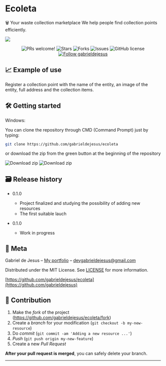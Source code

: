 # Ecoleta

🗑 Your waste collection marketplace We help people find collection points efficiently.

![](public/assets/web-preview.gif)

<p align="center">
  <img alt="PRs welcome!" src="https://img.shields.io/static/v1?label=PRs&message=WELCOME&style=for-the-badge&color=35CA6A&labelColor=222222" />
     
   <img alt="Stars" src="https://img.shields.io/github/stars/gabrieldejesus/ecoleta?color=35CA6A&label=STARS&logo=3C424B&logoColor=3C424B&style=for-the-badge&labelColor=222222" />

   <img alt="Forks" src="https://img.shields.io/github/forks/gabrieldejesus/ecoleta?color=35CA6A&label=FORKS&logo=3C424B&logoColor=3C424B&style=for-the-badge&labelColor=222222" />

   <img alt="Issues" src="https://img.shields.io/github/issues/gabrieldejesus/ecoleta?color=35CA6A&label=ISSUES&logo=3C424B&logoColor=3C424B&style=for-the-badge&labelColor=222222" />

   <img alt="GitHub license" src="https://img.shields.io/github/license/gabrieldejesus/ecoleta?color=35CA6A&label=LICENSE&logo=3C424B&logoColor=3C424B&style=for-the-badge&labelColor=222222" />

  <a href="https://github.com/gabrieldejesus">
    <img alt="Follow gabrieldejesus" src="https://img.shields.io/static/v1?label=Follow&message=gabrieldejesus&style=for-the-badge&color=35CA6A&labelColor=222222" />
  </a>
</p>

## 📈 Example of use

Register a collection point with the name of the entity, an image of the entity, full address and the collection items.

## 🛠 Getting started

Windows:

You can clone the repository through CMD (Command Prompt) just by typing:

```sh
git clone https://github.com/gabrieldejesus/ecoleta
```

or download the zip from the green button at the beginning of the repository

<img src="https://i.ibb.co/3mLnKMH/clone.png" alt="Download zip" border="0">

<img src="https://i.ibb.co/3M5CXKm/clone-zip.png" alt="Download zip" border="0">

## 🗃 Release history

- 0.1.0
  - Project finalized and studying the possibility of adding new resources
  - The first suitable lauch

- 0.1.0
  - Work in progress

## 📝 Meta

Gabriel de Jesus – [My portfolio](https://gabrieldesenvolvedor.com) – devgabrieldejesus@gmail.com

Distributed under the MIT License. See [LICENSE](LICENSE) for more information.

[https://github.com/gabrieldejesus/ecoleta](https://github.com/gabrieldejesus)

## 🚀 Contribution

1. Make the _fork_ of the project (<https://github.com/gabrieldejesus/ecoleta/fork>)
2. Create a _branch_ for your modification (`git checkout -b my-new-resource`)
3. Do _commit_ (`git commit -am 'Adding a new resource ...'`)
4. _Push_ (`git push origin my-new-feature`)
5. Create a new _Pull Request_

**After your pull request is merged**, you can safely delete your branch.

---

